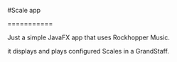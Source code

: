 #Scale app

===========

Just a simple JavaFX app that uses Rockhopper Music.

it displays and plays configured Scales in a GrandStaff.

